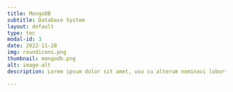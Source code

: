 ```yaml
---
title: MongoDB
subtitle: Database System
layout: default
type: tec
modal-id: 3
date: 2022-11-28
img: roundicons.png
thumbnail: mongodb.png
alt: image-alt
description: Lorem ipsum dolor sit amet, usu cu alterum nominavi lobortis. 

---
```

